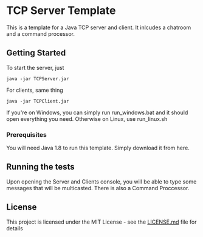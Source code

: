 # TCP Server Template
This is a template for a Java TCP server and client. It inlcudes a chatroom and a command processor.

## Getting Started

To start the server, just
```
java -jar TCPServer.jar
```
For clients, same thing
```
java -jar TCPClient.jar
```
If you're on Windows, you can simply run run_windows.bat and it should open everything you need.
Otherwise on Linux, use run_linux.sh

### Prerequisites

You will need Java 1.8 to run this template. Simply download it from here.

## Running the tests

Upon opening the Server and Clients console, you will be able to type some messages that will be multicasted. There is also a Command Proccessor.

## License

This project is licensed under the MIT License - see the [LICENSE.md](LICENSE.md) file for details


